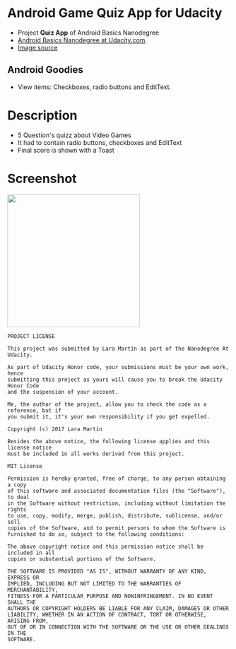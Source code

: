 # Android Game Quiz App for Udacity

- Project **Quiz App** of Android Basics Nanodegree
- [Android Basics Nanodegree at Udacity.com](https://www.udacity.com/course/android-basics-nanodegree-by-google--nd803).
- [Image source](https://d13yacurqjgara.cloudfront.net/users/59522/screenshots/1917541/attachments/329089/retro-pattern.png)

## Android Goodies
- View items: Checkboxes, radio buttons and EditText.

# Description 
- 5 Question's quizz about Video Games
- It had to contain radio buttons, checkboxes and EditText 
- Final score is shown with a Toast

# Screenshot
<img src="https://raw.githubusercontent.com/laramartin/android_games_quiz_udacity/master/GamesQuiz/device-2016-09-16-192109.png" width="300"/>


```
PROJECT LICENSE

This project was submitted by Lara Martín as part of the Nanodegree At Udacity.

As part of Udacity Honor code, your submissions must be your own work, hence
submitting this project as yours will cause you to break the Udacity Honor Code
and the suspension of your account.

Me, the author of the project, allow you to check the code as a reference, but if
you submit it, it's your own responsibility if you get expelled.

Copyright (c) 2017 Lara Martín

Besides the above notice, the following license applies and this license notice
must be included in all works derived from this project.

MIT License

Permission is hereby granted, free of charge, to any person obtaining a copy
of this software and associated documentation files (the "Software"), to deal
in the Software without restriction, including without limitation the rights
to use, copy, modify, merge, publish, distribute, sublicense, and/or sell
copies of the Software, and to permit persons to whom the Software is
furnished to do so, subject to the following conditions:

The above copyright notice and this permission notice shall be included in all
copies or substantial portions of the Software.

THE SOFTWARE IS PROVIDED "AS IS", WITHOUT WARRANTY OF ANY KIND, EXPRESS OR
IMPLIED, INCLUDING BUT NOT LIMITED TO THE WARRANTIES OF MERCHANTABILITY,
FITNESS FOR A PARTICULAR PURPOSE AND NONINFRINGEMENT. IN NO EVENT SHALL THE
AUTHORS OR COPYRIGHT HOLDERS BE LIABLE FOR ANY CLAIM, DAMAGES OR OTHER
LIABILITY, WHETHER IN AN ACTION OF CONTRACT, TORT OR OTHERWISE, ARISING FROM,
OUT OF OR IN CONNECTION WITH THE SOFTWARE OR THE USE OR OTHER DEALINGS IN THE
SOFTWARE.
```

